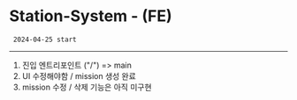 # Station-System - (FE)

```
 2024-04-25 start
```

---

1. 진입 엔트리포인트 ("/") => main
2. UI 수정해야함 / mission 생성 완료
3. mission 수정 / 삭제 기능은 아직 미구현
